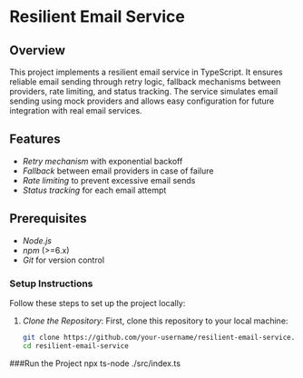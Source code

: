 # Resilient Email Service
## Overview
This project implements a resilient email service in TypeScript. It ensures reliable email sending through retry logic, fallback mechanisms between providers, rate limiting, and status tracking. The service simulates email sending using mock providers and allows easy configuration for future integration with real email services.
## Features
- *Retry mechanism* with exponential backoff
- *Fallback* between email providers in case of failure
- *Rate limiting* to prevent excessive email sends
- *Status tracking* for each email attempt
## Prerequisites
- *Node.js* 
- *npm* (>=6.x)
- *Git* for version control
### Setup Instructions
Follow these steps to set up the project locally:
1. *Clone the Repository*:
   First, clone this repository to your local machine:
   ```bash
   git clone https://github.com/your-username/resilient-email-service.git
   cd resilient-email-service
###Run the Project
    npx ts-node ./src/index.ts
